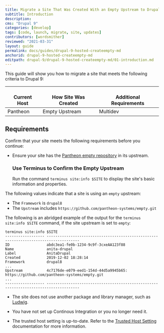 ```yaml
---
title: Migrate a Site That Was Created With an Empty Upstream to Drupal 9
subtitle: Introduction
description: 
cms: "Drupal 9"
categories: [develop]
tags: [code, launch, migrate, site, updates]
contributors: [wordsmither]
reviewed: "2021-03-31"
layout: guide
permalink: docs/guides/drupal-9-hosted-createempty-md
anchorid: drupal-9-hosted-createempty-md
editpath: drupal-9/drupal-9-hosted-createempty-md/01-introduction.md
---
```


This guide will show you how to migrate a site that meets the following criteria to Drupal 9:

<table>
<thead>
<tr>
<th style="text-align: center;vertical-align:top;"><i class="fa fa-cloud"></i><br/>Current Host</th>
<th style="text-align: center;vertical-align:top;"><i class="fa fa-wrench"></i><br/>How Site Was Created <Popover title="Site Creation" content="What is the method you used to create the site?" /> </th>
<th style="text-align: center;vertical-align:top;"><i class="glyphicon glyphicon-exclamation-sign"></i><br/>Additional Requirements <Popover title="Additional Requirements" content="Any other features that must be in place, or that are desired." /> </th>
</tr>
</thead>
<tbody>
<tr>
<td>Pantheon</td>
<td>Empty Upstream</td>
<td>Multidev</td>
</tr>
</tbody>
</table>

<Partial file="drupal-9/see-landing.md" />

<Partial file="drupal-9/commit-history.md" />

## Requirements

Confirm that your site meets the following requirements before you continue:

- Ensure your site has the [Pantheon empty repository](https://github.com/pantheon-systems/empty) in its upstream.

  ### Use Terminus to Confirm the Empty Upstream

  Run the command `terminus site:info $SITE` to display the site's basic information and properties.
 
 The following values indicate that a site is using an `empty` upstream: 
  * The `Framework` is `drupal8`
  * The `Upstream` includes `https://github.com/pantheon-systems/empty.git`
  
  The following is an abridged example of the output for the `terminus site:info $SITE` command, if the site upstream is set to `empty`:

  ```bash{outputLines:2-18}
  terminus site:info $SITE
  ------------------ -------------------------------------------------------------------------------------
  ID                 abdc3ea1-fe0b-1234-9c9f-3cxeAA123f88
  Name               anita-drupal
  Label              AnitaDrupal
  Created            2019-12-02 18:28:14
  Framework          drupal8
  ...
  Upstream           4c7176de-e079-eed1-154d-44d5a9945b65: https://github.com/pantheon-systems/empty.git
  ...
  ------------------ -------------------------------------------------------------------------------------
  ```

- The site does not use another package and library manager, such as [Ludwig](https://www.drupal.org/project/ludwig).

- You have not set up Continous Integration or you no longer need it. 

- The trusted host setting is up-to-date. Refer to the [Trusted Host Setting](/settings-php#trusted-host-setting) documentation for more information.